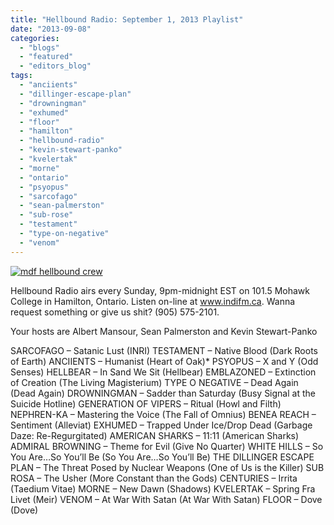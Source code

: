 ```yaml
---
title: "Hellbound Radio: September 1, 2013 Playlist"
date: "2013-09-08"
categories: 
  - "blogs"
  - "featured"
  - "editors_blog"
tags: 
  - "anciients"
  - "dillinger-escape-plan"
  - "drowningman"
  - "exhumed"
  - "floor"
  - "hamilton"
  - "hellbound-radio"
  - "kevin-stewart-panko"
  - "kvelertak"
  - "morne"
  - "ontario"
  - "psyopus"
  - "sarcofago"
  - "sean-palmerston"
  - "sub-rose"
  - "testament"
  - "type-on-negative"
  - "venom"
---
```


[![mdf hellbound crew](http://www.hellbound.ca/wp-content/uploads/2010/06/mdf-hellbound-crew.jpg)](http://www.hellbound.ca/wp-content/uploads/2010/06/mdf-hellbound-crew.jpg)

Hellbound Radio airs every Sunday, 9pm-midnight EST on 101.5 Mohawk College in Hamilton, Ontario. Listen on-line at www.indifm.ca. Wanna request something or give us shit? (905) 575-2101.

Your hosts are Albert Mansour, Sean Palmerston and Kevin Stewart-Panko

SARCOFAGO – Satanic Lust (INRI) TESTAMENT – Native Blood (Dark Roots of Earth) ANCIIENTS – Humanist (Heart of Oak)\* PSYOPUS – X and Y (Odd Senses) HELLBEAR – In Sand We Sit (Hellbear) EMBLAZONED – Extinction of Creation (The Living Magisterium) TYPE O NEGATIVE – Dead Again (Dead Again) DROWNINGMAN – Sadder than Saturday (Busy Signal at the Suicide Hotline) GENERATION OF VIPERS – Ritual (Howl and Filth) NEPHREN-KA – Mastering the Voice (The Fall of Omnius) BENEA REACH – Sentiment (Alleviat) EXHUMED – Trapped Under Ice/Drop Dead (Garbage Daze: Re-Regurgitated) AMERICAN SHARKS – 11:11 (American Sharks) ADMIRAL BROWNING – Theme for Evil (Give No Quarter) WHITE HILLS – So You Are…So You’ll Be (So You Are…So You’ll Be) THE DILLINGER ESCAPE PLAN – The Threat Posed by Nuclear Weapons (One of Us is the Killer) SUB ROSA – The Usher (More Constant than the Gods) CENTURIES – Irrita (Taedium Vitae) MORNE – New Dawn (Shadows) KVELERTAK – Spring Fra Livet (Meir) VENOM – At War With Satan (At War With Satan) FLOOR – Dove (Dove)
